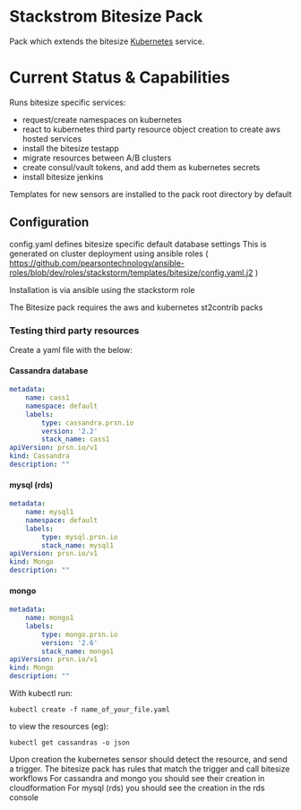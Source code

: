 # Stackstrom Bitesize Pack

Pack which extends the bitesize [Kubernetes](https://kubernetes.io/) service.

# Current Status & Capabilities
Runs bitesize specific services:
  - request/create namespaces on kubernetes
  - react to kubernetes third party resource object creation to create aws hosted services
  - install the bitesize testapp
  - migrate resources between A/B clusters
  - create consul/vault tokens, and add them as kubernetes secrets
  - install bitesize jenkins
  

Templates for new sensors are installed to the pack root directory by default

## Configuration

config.yaml defines bitesize specific default database settings
This is generated on cluster deployment using ansible roles
( https://github.com/pearsontechnology/ansible-roles/blob/dev/roles/stackstorm/templates/bitesize/config.yaml.j2 )

Installation is via ansible using the stackstorm role

The Bitesize pack requires the aws and kubernetes st2contrib packs

### Testing third party resources

Create a yaml file with the below:

#### Cassandra database

```yaml
metadata:
    name: cass1
    namespace: default
    labels:
        type: cassandra.prsn.io
        version: '2.2'
        stack_name: cass1
apiVersion: prsn.io/v1
kind: Cassandra
description: ""
```

#### mysql (rds)

```yaml
metadata:
    name: mysql1
    namespace: default
    labels:
        type: mysql.prsn.io
        stack_name: mysql1
apiVersion: prsn.io/v1
kind: Mongo
description: ""
```

#### mongo

```yaml
metadata:
    name: mongo1
    labels:
        type: mongo.prsn.io
        version: '2.6'
        stack_name: mongo1
apiVersion: prsn.io/v1
kind: Mongo
description: ""
```

With kubectl run:

```
kubectl create -f name_of_your_file.yaml
```

to view the resources (eg):

```
kubectl get cassandras -o json
```

Upon creation the kubernetes sensor should detect the resource, and send a trigger.
The bitesize pack has rules that match the trigger and call bitesize workflows
For cassandra and mongo you should see their creation in cloudformation
For mysql (rds) you should see the creation in the rds console
